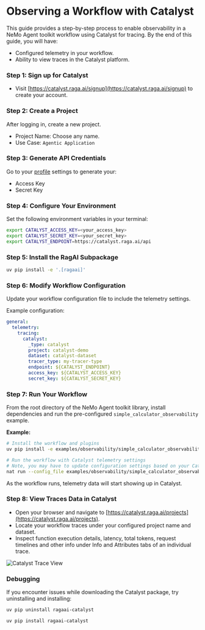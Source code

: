 <!--
SPDX-FileCopyrightText: Copyright (c) 2025, NVIDIA CORPORATION & AFFILIATES. All rights reserved.
SPDX-License-Identifier: Apache-2.0

Licensed under the Apache License, Version 2.0 (the "License");
you may not use this file except in compliance with the License.
You may obtain a copy of the License at

http://www.apache.org/licenses/LICENSE-2.0

Unless required by applicable law or agreed to in writing, software
distributed under the License is distributed on an "AS IS" BASIS,
WITHOUT WARRANTIES OR CONDITIONS OF ANY KIND, either express or implied.
See the License for the specific language governing permissions and
limitations under the License.
-->

# Observing a Workflow with Catalyst

This guide provides a step-by-step process to enable observability in a NeMo Agent toolkit workflow using Catalyst for tracing. By the end of this guide, you will have:
- Configured telemetry in your workflow.
- Ability to view traces in the Catalyst platform.

### Step 1: Sign up for Catalyst
- Visit [https://catalyst.raga.ai/signup](https://catalyst.raga.ai/signup) to create your account.

### Step 2: Create a Project
After logging in, create a new project.
- Project Name: Choose any name.
- Use Case: `Agentic Application`

### Step 3: Generate API Credentials
Go to your [profile](https://catalyst.raga.ai/settings/authenticate) settings to generate your:
- Access Key
- Secret Key

### Step 4: Configure Your Environment
Set the following environment variables in your terminal:
```bash
export CATALYST_ACCESS_KEY=<your_access_key>
export CATALYST_SECRET_KEY=<your_secret_key>
export CATALYST_ENDPOINT=https://catalyst.raga.ai/api
```

### Step 5: Install the RagAI Subpackage

```bash
uv pip install -e '.[ragaai]'
```

### Step 6: Modify Workflow Configuration

Update your workflow configuration file to include the telemetry settings.

Example configuration:
```yaml
general:
  telemetry:
    tracing:
      catalyst:
        _type: catalyst
        project: catalyst-demo
        dataset: catalyst-dataset
        tracer_type: my-tracer-type
        endpoint: ${CATALYST_ENDPOINT}
        access_key: ${CATALYST_ACCESS_KEY}
        secret_key: ${CATALYST_SECRET_KEY}
```

### Step 7: Run Your Workflow
From the root directory of the NeMo Agent toolkit library, install dependencies and run the pre-configured `simple_calculator_observability` example.

**Example:**
```bash
# Install the workflow and plugins
uv pip install -e examples/observability/simple_calculator_observability/

# Run the workflow with Catalyst telemetry settings
# Note, you may have to update configuration settings based on your Catalyst account
nat run --config_file examples/observability/simple_calculator_observability/configs/config-catalyst.yml --input "What is 1*2?"
```
As the workflow runs, telemetry data will start showing up in Catalyst.

### Step 8: View Traces Data in Catalyst
- Open your browser and navigate to [https://catalyst.raga.ai/projects](https://catalyst.raga.ai/projects).
- Locate your workflow traces under your configured project name and dataset.
- Inspect function execution details, latency, total tokens, request timelines and other info under Info and Attributes tabs of an individual trace.

![Catalyst Trace View](../../_static/ragaai_catalyst_traceview.png)

### Debugging
If you encounter issues while downloading the Catalyst package, try uninstalling and installing:
```bash
uv pip uninstall ragaai-catalyst

uv pip install ragaai-catalyst
```
